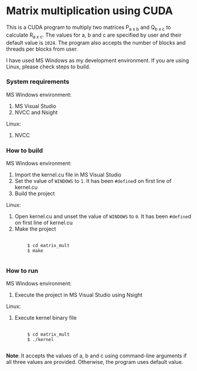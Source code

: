 # Matrix multiplication using CUDA

This is a CUDA program to multiply two matrices P<sub>a x b</sub> and Q<sub>b x c</sub> to calculate R<sub>a x c</sub>. The values for a, b and c are specified by user and their default value is <code>1024</code>. The program also accepts the number of blocks and threads per blocks from user.

I have used MS Windows as my development environment. If you are using Linux, please check steps to build.

### System requirements
MS Windows environment:
1. MS Visual Studio
2. NVCC and Nsight

Linux:
1. NVCC

### How to build
MS Windows environment:
1. Import the kernel.cu file in MS Visual Studio
2. Set the value of <code>WINDOWS</code> to <code>1</code>. It has been <code>#define</code>d on first line of kernel.cu
3. Build the project

Linux:
1. Open kernel.cu and unset the value of <code>WINDOWS</code> to <code>0</code>. It has been <code>#define</code>d on first line of kernel.cu
2. Make the project
<pre>
    <code>
        $ cd matrix_mult
        $ make
    </code>
</pre>

### How to run
MS Windows environment:
1. Execute the project in MS Visual Studio using Nsight

Linux:
1. Execute kernel binary file
<pre>
    <code>
        $ cd matrix_mult
        $ ./kernel
    </code>
</pre>

<b>Note</b>: It accepts the values of a, b and c using command-line arguments if all three values are provided. Otherwise, the program uses default value.